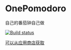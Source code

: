 # OnePomodoro
自己的番茄钟自己做

[![Build status](https://build.appcenter.ms/v0.1/apps/575beba1-9e41-4128-b6ff-135ef2d3c77b/branches/master/badge)](https://appcenter.ms)


[可以从应用商店获取](https://www.microsoft.com/zh-cn/p/onepomodoro/9nxpdp9gg880?activetab=pivot:overviewtab)
